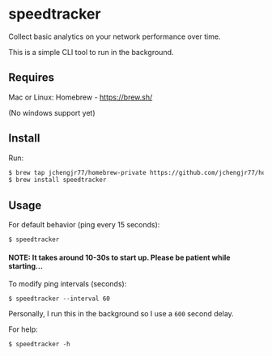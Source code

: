 # speedtracker
Collect basic analytics on your network performance over time.

This is a simple CLI tool to run in the background.

## Requires

Mac or Linux: Homebrew - https://brew.sh/

(No windows support yet)

## Install

Run:

```bash
$ brew tap jchengjr77/homebrew-private https://github.com/jchengjr77/homebrew-private.git
$ brew install speedtracker
```

## Usage

For default behavior (ping every 15 seconds):
```
$ speedtracker
```

#### NOTE: It takes around 10-30s to start up. Please be patient while starting...


To modify ping intervals (seconds): 
```
$ speedtracker --interval 60
```
Personally, I run this in the background so I use a `600` second delay.

For help:
```
$ speedtracker -h
```
